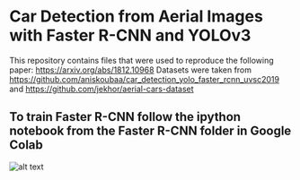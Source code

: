 # Car Detection from Aerial Images with Faster R-CNN and YOLOv3

This repository contains files that were used to reproduce the following paper: https://arxiv.org/abs/1812.10968
Datasets were taken from https://github.com/aniskoubaa/car_detection_yolo_faster_rcnn_uvsc2019 and https://github.com/jekhor/aerial-cars-dataset

## To train Faster R-CNN follow the ipython notebook from the Faster R-CNN folder in Google Colab

![alt text](https://github.com/kuvdaria/car_detection_paper_reproduction/edit/master/example_frcnn.jpg)


